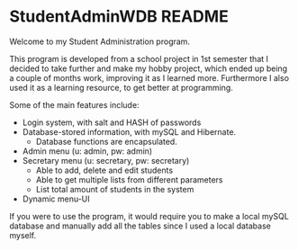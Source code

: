 # StudentAdminWDB README

Welcome to my Student Administration program.

This program is developed from a school project in 1st semester that I decided to take further and make my hobby project, which ended up being a
couple of months work, improving it as I learned more. Furthermore I also used it as a learning resource, to get better at programming.

Some of the main features include:
- Login system, with salt and HASH of passwords
- Database-stored information, with mySQL and Hibernate.
  - Database functions are encapsulated.
- Admin menu (u: admin, pw: admin)
- Secretary menu (u: secretary, pw: secretary)
  - Able to add, delete and edit students
  - Able to get multiple lists from different parameters
  - List total amount of students in the system
- Dynamic menu-UI

If you were to use the program, it would require you to make a local mySQL database and manually add all the tables since I used a local database myself.

